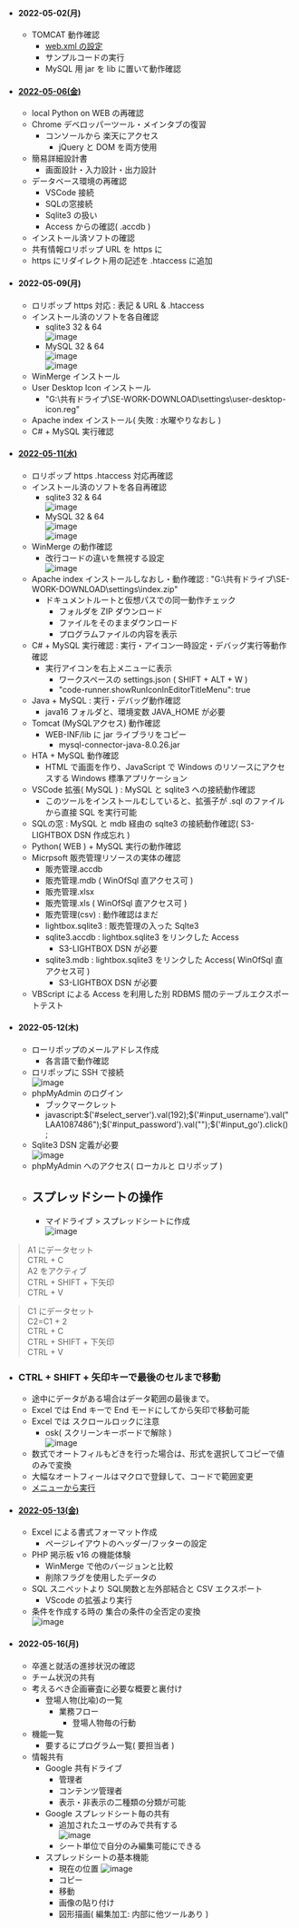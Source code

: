- #### 2022-05-02(月)
  - TOMCAT 動作確認
    - [web.xml の設定](https://github.com/winofsql/apache-index)
    - サンプルコードの実行
    - MySQL 用 jar を lib に置いて動作確認

- #### [2022-05-06(金)](https://github.com/winofsql/subject-220506)
  - local Python on WEB の再確認
  - Chrome デベロッパーツール・メインタブの復習
    - コンソールから 楽天にアクセス
      - jQuery と DOM を両方使用
  - 簡易詳細設計書
    - 画面設計・入力設計・出力設計
  - データベース環境の再確認
    - VSCode 接続
    - SQLの窓接続
    - Sqlite3 の扱い
    - Access からの確認( .accdb )
  - インストール済ソフトの確認
  - 共有情報ロリポップ URL を https に
  - https にリダイレクト用の記述を .htaccess に追加

- #### 2022-05-09(月)
  - ロリポップ https 対応 : 表記 & URL & .htaccess
  - インストール済のソフトを各自確認
    - sqlite3 32 & 64\
    ![image](https://user-images.githubusercontent.com/1501327/167408783-a3e4c9f6-ca28-495e-93bc-c45ddade9d7e.png)
    - MySQL 32 & 64\
    ![image](https://user-images.githubusercontent.com/1501327/167408700-a5cc4656-270a-4892-838e-ec5111148d32.png)\
    ![image](https://user-images.githubusercontent.com/1501327/167408605-43781169-de42-46bd-97ba-40f6f563d7bd.png)
  - WinMerge インストール
  - User Desktop Icon インストール
    - "G:\共有ドライブ\SE-WORK-DOWNLOAD\settings\user-desktop-icon.reg"
  - Apache index インストール( 失敗 : 水曜やりなおし )
  - C# + MySQL 実行確認

- #### [2022-05-11(水)](https://github.com/winofsql/subject-220511)
  - ロリポップ https .htaccess 対応再確認
  - インストール済のソフトを各自再確認
    - sqlite3 32 & 64\
    ![image](https://user-images.githubusercontent.com/1501327/167408783-a3e4c9f6-ca28-495e-93bc-c45ddade9d7e.png)
    - MySQL 32 & 64\
    ![image](https://user-images.githubusercontent.com/1501327/167408700-a5cc4656-270a-4892-838e-ec5111148d32.png)\
    ![image](https://user-images.githubusercontent.com/1501327/167408605-43781169-de42-46bd-97ba-40f6f563d7bd.png)
  - WinMerge の動作確認
    - 改行コードの違いを無視する設定\
    ![image](https://user-images.githubusercontent.com/1501327/167999061-6933cca2-426b-4f78-85e0-a2a964e029e7.png)
  - Apache index インストールしなおし・動作確認 : "G:\共有ドライブ\SE-WORK-DOWNLOAD\settings\index.zip"
    - ドキュメントルートと仮想パスでの同一動作チェック
      - フォルダを ZIP ダウンロード
      - ファイルをそのままダウンロード
      - プログラムファイルの内容を表示
  - C# + MySQL 実行確認 : 実行・アイコン一時設定・デバッグ実行等動作確認
    - 実行アイコンを右上メニューに表示
      - ワークスペースの settings.json ( SHIFT + ALT + W )
      - "code-runner.showRunIconInEditorTitleMenu": true
  - Java + MySQL : 実行・デバッグ動作確認
    - java16 フォルダと、環境変数 JAVA_HOME が必要
  - Tomcat (MySQLアクセス) 動作確認
    - WEB-INF/lib に jar ライブラリをコピー
      - mysql-connector-java-8.0.26.jar       
  - HTA + MySQL 動作確認
    - HTML で画面を作り、JavaScript で Windows のリソースにアクセスする Windows 標準アプリケーション
  - VSCode 拡張( MySQL ) : MySQL と sqlite3 への接続動作確認
    - このツールをインストールむしていると、拡張子が .sql のファイルから直接 SQL を実行可能
  - SQLの窓 : MySQL と mdb 経由の sqlte3 の接続動作確認( S3-LIGHTBOX DSN 作成忘れ )
  - Python( WEB ) + MySQL 実行の動作確認
  - Micrpsoft 販売管理リソースの実体の確認
    - 販売管理.accdb
    - 販売管理.mdb ( WinOfSql 直アクセス可 )
    - 販売管理.xlsx
    - 販売管理.xls ( WinOfSql 直アクセス可 )
    - 販売管理(csv) : 動作確認はまだ
    - lightbox.sqlite3 : 販売管理の入った Sqlte3
    - sqlite3.accdb : lightbox.sqlite3 をリンクした Access
      - S3-LIGHTBOX DSN が必要
    - sqlite3.mdb : lightbox.sqlite3 をリンクした Access( WinOfSql 直アクセス可 )
      - S3-LIGHTBOX DSN が必要
  - VBScript による Access を利用した別 RDBMS 間のテーブルエクスポートテスト

- #### 2022-05-12(木)
  - ローリポップのメールアドレス作成
    - 各言語で動作確認
  - ロリポップに SSH で接続\
  ![image](https://user-images.githubusercontent.com/1501327/168021731-3971340e-4233-4a0c-9ae0-62fe07a6b924.png)
  - phpMyAdmin のログイン
    - ブックマークレット
     - javascript:$('#select_server').val(192);$('#input_username').val("LAA1087486");$('#input_password').val("");$('#input_go').click();
  - Sqlite3 DSN 定義が必要\
  ![image](https://user-images.githubusercontent.com/1501327/167998914-147da596-cef0-423c-82dd-47493e8ee298.png)
  - phpMyAdmin へのアクセス( ローカルと ロリポップ )
  - ## スプレッドシートの操作
    - マイドライブ > スプレッドシートに作成\
    ![image](https://user-images.githubusercontent.com/1501327/168003523-b6b6268e-5124-4732-ab44-f259d2932cd7.png)
 
>A1 にデータセット\
>CTRL + C\
>A2 をアクティブ\
>CTRL + SHIFT + 下矢印\
>CTRL + V

>C1 にデータセット\
>C2=C1 + 2\
>CTRL + C\
>CTRL + SHIFT + 下矢印\
>CTRL + V

  - ### CTRL + SHIFT + 矢印キーで最後のセルまで移動
    - 途中にデータがある場合はデータ範囲の最後まで。
    - Excel では End キーで End モードにしてから矢印で移動可能
    - Excel では スクロールロックに注意
      - osk( スクリーンキーボードで解除 )\
      ![image](https://user-images.githubusercontent.com/1501327/168020518-0c2552d9-273d-437c-852f-2a4b88e25891.png)
    - 数式でオートフィルもどきを行った場合は、形式を選択してコピーで値のみで変換
    - 大幅なオートフィールはマクロで登録して、コードで範囲変更
    - [メニューから実行](https://github.com/winofsql/gas-html-spreadsheet)

- #### [2022-05-13(金)](https://github.com/winofsql/subject-220513)
  - Excel による書式フォーマット作成
    - ページレイアウトのヘッダー/フッターの設定
  - PHP 掲示板 v16 の機能体験
    - WinMerge で他のバージョンと比較
    - 削除フラグを使用したデータの
  - SQL スニペットより SQL関数と左外部結合と CSV エクスポート
    - VScode の拡張より実行
  - 条件を作成する時の 集合の条件の全否定の変換\
  ![image](https://user-images.githubusercontent.com/1501327/168247374-07fcc0d3-1259-4bca-b73e-81246835b042.png)

- #### 2022-05-16(月)
  - 卒進と就活の進捗状況の確認
  - チーム状況の共有
  - 考えるべき企画審査に必要な概要と裏付け
    - 登場人物(比喩)の一覧
      - 業務フロー
        - 登場人物毎の行動
  - 機能一覧
    - 要するにプログラム一覧( 要担当者 )
  - 情報共有
    - Google 共有ドライブ
      - 管理者
      - コンテンツ管理者
      - 表示・非表示の二種類の分類が可能
    - Google スプレッドシート毎の共有
      - 追加されたユーザのみで共有する\
      ![image](https://user-images.githubusercontent.com/1501327/168602669-96ac42ab-4995-4813-b9c0-7ff21f89a9c1.png)
      - シート単位で自分のみ編集可能にできる
    - スプレッドシートの基本機能
      - 現在の位置
      ![image](https://user-images.githubusercontent.com/1501327/168603190-8d3be74d-5d35-4d3b-93d3-ed802091884f.png)
      - コピー
      - 移動
      - 画像の貼り付け
      - 図形描画( 編集加工: 内部に他ツールあり )
